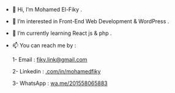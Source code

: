 - 👋 Hi, I’m Mohamed El-Fiky .
- 👀 I’m interested in Front-End Web Development & WordPress .
- 🌱 I’m currently learning React js & php .
- 📫 You can reach me by : 
 
   1- Email : fiky.link@gmail.com
  
   2- Linkedin : [.com/in/mohamedfiky](https://www.linkedin.com/in/mohamedfiky/)
  
   3- WhatsApp : [wa.me/201558065883](https://api.whatsapp.com/send/?phone=201558065883&text&type=phone_number&app_absent=0)

<!---
mohamedfiky/mohamedfiky is a ✨ special ✨ repository because its `README.md` (this file) appears on your GitHub profile.
You can click the Preview link to take a look at your changes.
--->
